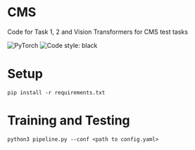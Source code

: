 # CMS

Code for Task 1, 2 and Vision Transformers for CMS test tasks



![PyTorch](https://img.shields.io/badge/PyTorch-%23EE4C2C.svg?style=flat&logo=PyTorch&logoColor=white)
![Code style: black](https://img.shields.io/badge/code%20style-black-000000.svg)

# Setup

```
pip install -r requirements.txt
```

# Training and Testing

```
python3 pipeline.py --conf <path to config.yaml>
```